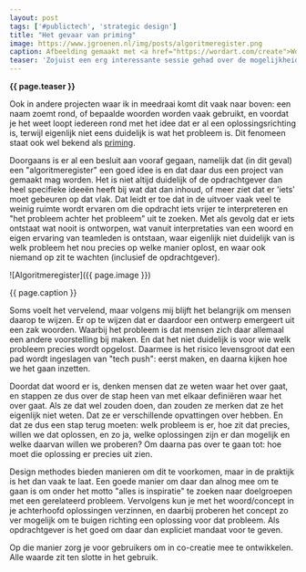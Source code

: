 ```yaml
---
layout: post
tags: ['#publictech', 'strategic design']
title: "Het gevaar van priming"
image: https://www.jgroenen.nl/img/posts/algoritmeregister.png
caption: Afbeelding gemaakt met <a href="https://wordart.com/create">WordArt</a>
teaser: 'Zojuist een erg interessante sessie gehad over de mogelijkheid om een "algoritmeregister" te introduceren. Iedereen heeft daar wel iets van een beeld bij, maar bij nadere verkenning blijkt al snel: wat zit er nou eigenlijk in een "register", en wat valt er eigenlijk allemaal onder de noemer "algoritmes". Op die manier wordt het verzinnen van een oplossing een soort taalfilosofische exercitie.'
---
```

<strong>{{ page.teaser }}</strong>

Ook in andere projecten waar ik in meedraai komt dit vaak naar boven: een naam zoemt rond, of bepaalde woorden worden vaak gebruikt, en voordat je het weet loopt iedereen rond met het idee dat er al een oplossingsrichting is, terwijl eigenlijk niet eens duidelijk is wat het probleem is. Dit fenomeen staat ook wel bekend als [priming](https://nl.wikipedia.org/wiki/Priming_(geheugen)).

Doorgaans is er al een besluit aan vooraf gegaan, namelijk dat (in dit geval) een "algoritmeregister" een goed idee is en dat daar dus een project van gemaakt mag worden. Het is niet altijd duidelijk of de opdrachtgever dan heel specifieke ideeën heeft bij wat dat dan inhoud, of meer ziet dat er 'iets' moet gebeuren op dat vlak. Dat leidt er toe dat in de uitvoer vaak veel te weinig ruimte wordt ervaren om die opdracht iets vrijer te interpreteren en "het probleem achter het probleem" uit te zoeken. Met als gevolg dat er iets ontstaat wat nooit is ontworpen, wat vanuit interpretaties van een woord en eigen ervaring van teamleden is ontstaan, waar eigenlijk niet duidelijk van is welk probleem het nou precies op welke manier oplost, en waar ook niemand op zit te wachten (inclusief de opdrachtgever).

![Algoritmeregister]({{ page.image }})

<figcaption>{{ page.caption }}</figcaption>

Soms voelt het vervelend, maar volgens mij blijft het belangrijk om mensen daarop te wijzen. Er op te wijzen dat er daardoor een ontwerp emergeert uit een zak woorden. Waarbij het probleem is dat mensen zich daar allemaal een andere voorstelling bij maken. En dat het niet duidelijk is voor wie welk probleem precies wordt opgelost. Daarmee is het risico levensgroot dat een pad wordt ingeslagen van "tech push": eerst maken, en daarna kijken hoe we het gaan inzetten.

Doordat dat woord er is, denken mensen dat ze weten waar het over gaat, en stappen ze dus over de stap heen van met elkaar definiëren waar het over gaat. Als ze dat wel zouden doen, dan zouden ze merken dat ze het eigenlijk niet weten. Dat ze er verschillende opvattingen over hebben. En dat ze dus een stap terug moeten: welk probleem is er, hoe zit dat precies, willen we dat oplossen, en zo ja, welke oplossingen zijn er dan mogelijk en welke daarvan willen we proberen? Om daarna pas over te gaan tot: hoe moet die oplossing er precies uit zien.

Design methodes bieden manieren om dit te voorkomen, maar in de praktijk is het dan vaak te laat. Een goede manier om daar dan alnog mee om te gaan is om onder het motto "alles is inspiratie" te zoeken naar doelgroepen met een gerelateerd probleem. Vervolgens kun je met het woord/concept in je achterhoofd oplossingen verzinnen, en daarbij proberen het concept zo ver mogelijk om te buigen richting een oplossing voor dat probleem. Als opdrachtgever is het goed om daar dan expliciet mandaat voor te geven.

Op die manier zorg je voor gebruikers om in co-creatie mee te ontwikkelen. Alle waarde zit ten slotte in het gebruik.